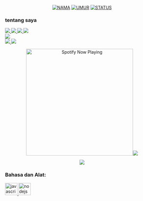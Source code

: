 <p align="center">
  
</p>

<p align="center">
<a href="https://github.com/MirzaAzib788/MirzaAzib788"><img title="NAMA" src="https://img.shields.io/badge/NAMA-Mirza-yellow.svg?style=for-the-badge&logo=github"></a>
<a href="https://github.com/MirzaAzib788/MirzaAzib788"><img title="UMUR" src="https://img.shields.io/badge/UMUR-14-orange.svg?style=for-the-badge&logo=github"></a>
<a href="https://github.com/MirzaAzib788/MirzaAzib788"><img title="STATUS" src="https://img.shields.io/badge/STATUS-Pelajar Smp-red.svg?style=for-the-badge&logo=github"></a>
</p>

### tentang saya

<a href="https://wa.me/6289690735612"><img src="https://img.shields.io/badge/wangsaff gwejh-25D366?style=for-the-badge&logo=whatsapp&logoColor=white" />
<a href="https://www.facebook.com/MirzaGevs"><img src="https://img.shields.io/badge/Facebook-%234267B2.svg?&style=for-the-badge&logo=facebook&logoColor=white" />
<a href="https://instagram.com/mrza.xy"><img src="https://img.shields.io/badge/Instagram-E4405F?style=for-the-badge&logo=instagram&logoColor=white"/>
<a href="https://t.me/ERROR4022"><img src="https://img.shields.io/badge/Telegram-%230088cc.svg?&style=for-the-badge&logo=telegram&logoColor=white" /> <br>
<a href="https://youtube.com/c/FantechGaming"><img src="https://img.shields.io/badge/YouTube-FantechGaming-ff0000?style=for-the-badge&logo=youtube&logoColor=ff0000&link=https://youtube.com/c/FantechGaming" /><br>
<a href="https://github.com/MirzaAzib788"><img src="https://img.shields.io/badge/-GitHub-black?style=for-the-badge&logo=github" />
<a href="https://chat.whatsapp.com/LLTK844IsKo3SGkw0D1f5k"><img src="https://img.shields.io/badge/Grup Wangsaff-25D366?style=for-the-badge&logo=whatsapp&logoColor=white" />

<p align="center">
  <a href="https://open.spotify.com/user/nf3xjkwb8gsuq2b0t8bimjt58" target="_blank"><img src="https://now-playing-on-spotify.vercel.app/api/spotify" alt="Spotify Now Playing" width="350fmt/a>
</p>

<p align="center"><a href="https://github.com/MirzaAzib788"><img src="https://github-readme-stats.vercel.app/api?username=MirzaAzib788&show_icons=true&theme =radikal"></a></p>
<p align="center"><a href="https://github.com/MirzaAzib788"><img src="https://github-readme-stats.vercel.app/api/top-langs/? username=MirzaAzib788&theme=radical&layout=compact"></a></p>

<h3 align="left">Bahasa dan Alat:</h3>

<p align="left"> <a href="https://developer.mozilla.org/en-US/docs/Web/JavaScript" target="_blank"> <img src="https://img.shields.io/badge/-JavaScript-black?style=flat-square&logo=javascript" alt="javascript" width="40" height="40"/> </a> <a href="https://nodejs.org" target="_blank"> <img src="https://img.shields.io/badge/-Node.js-black?style=flat-square&logo=Node.js" alt="nodejs" width="40" height
